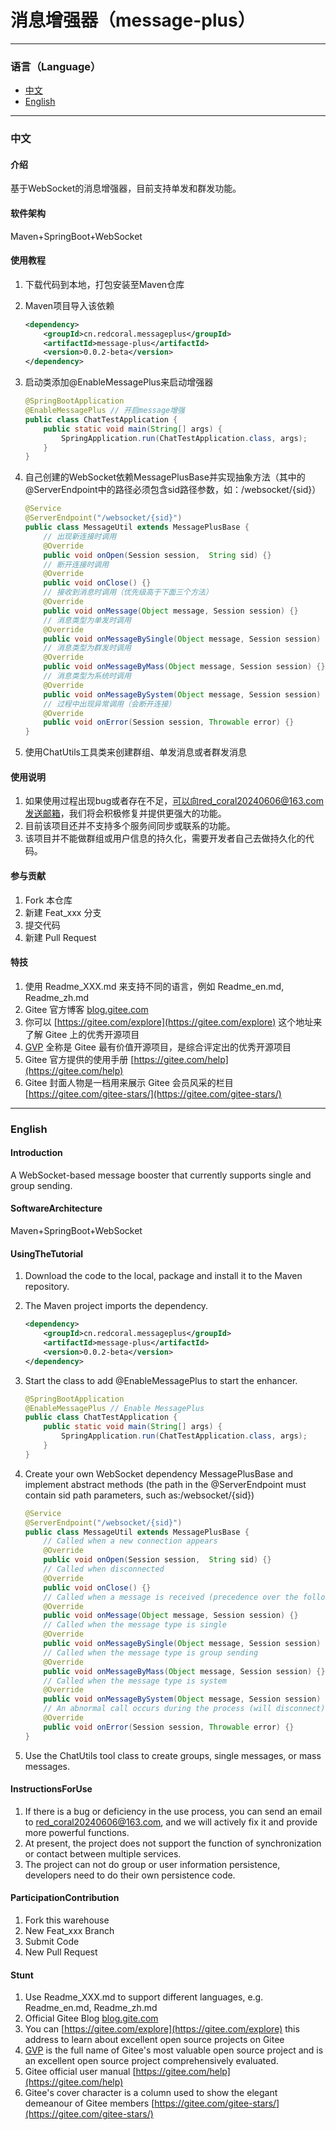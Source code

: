 # 消息增强器（message-plus）

---

### 语言（Language）

- [中文](#中文)
- [English](#English)

---

### 中文

#### 介绍

基于WebSocket的消息增强器，目前支持单发和群发功能。

#### 软件架构
Maven+SpringBoot+WebSocket

#### 使用教程

1. 下载代码到本地，打包安装至Maven仓库

2. Maven项目导入该依赖

   ```xml
   <dependency>
       <groupId>cn.redcoral.messageplus</groupId>
       <artifactId>message-plus</artifactId>
       <version>0.0.2-beta</version>
   </dependency>
   ```

3. 启动类添加@EnableMessagePlus来启动增强器

   ```java
   @SpringBootApplication
   @EnableMessagePlus // 开启message增强
   public class ChatTestApplication {
       public static void main(String[] args) {
           SpringApplication.run(ChatTestApplication.class, args);
       }
   }
   ```

4. 自己创建的WebSocket依赖MessagePlusBase并实现抽象方法（其中的@ServerEndpoint中的路径必须包含sid路径参数，如：/websocket/{sid}）

   ```java
   @Service
   @ServerEndpoint("/websocket/{sid}")
   public class MessageUtil extends MessagePlusBase {
       // 出现新连接时调用
       @Override
       public void onOpen(Session session,  String sid) {}
       // 断开连接时调用
       @Override
       public void onClose() {}
       // 接收到消息时调用（优先级高于下面三个方法）
       @Override
       public void onMessage(Object message, Session session) {}
       // 消息类型为单发时调用
       @Override
       public void onMessageBySingle(Object message, Session session) {}
       // 消息类型为群发时调用
       @Override
       public void onMessageByMass(Object message, Session session) {}
       // 消息类型为系统时调用
       @Override
       public void onMessageBySystem(Object message, Session session) {}
       // 过程中出现异常调用（会断开连接）
       @Override
       public void onError(Session session, Throwable error) {}
   }
   ```

5. 使用ChatUtils工具类来创建群组、单发消息或者群发消息

#### 使用说明

1.  如果使用过程出现bug或者存在不足，可以向red_coral20240606@163.com发送邮箱，我们将会积极修复并提供更强大的功能。
2.  目前该项目还并不支持多个服务间同步或联系的功能。
3.  该项目并不能做群组或用户信息的持久化，需要开发者自己去做持久化的代码。

#### 参与贡献

1.  Fork 本仓库
2.  新建 Feat_xxx 分支
3.  提交代码
4.  新建 Pull Request

#### 特技

1.  使用 Readme\_XXX.md 来支持不同的语言，例如 Readme\_en.md, Readme\_zh.md
2.  Gitee 官方博客 [blog.gitee.com](https://blog.gitee.com)
3.  你可以 [https://gitee.com/explore](https://gitee.com/explore) 这个地址来了解 Gitee 上的优秀开源项目
4.  [GVP](https://gitee.com/gvp) 全称是 Gitee 最有价值开源项目，是综合评定出的优秀开源项目
5.  Gitee 官方提供的使用手册 [https://gitee.com/help](https://gitee.com/help)
6.  Gitee 封面人物是一档用来展示 Gitee 会员风采的栏目 [https://gitee.com/gitee-stars/](https://gitee.com/gitee-stars/)

---

### English

#### Introduction

A WebSocket-based message booster that currently supports single and group sending.

#### SoftwareArchitecture
Maven+SpringBoot+WebSocket

#### UsingTheTutorial

1. Download the code to the local, package and install it to the Maven repository.

2. The Maven project imports the dependency.

   ```xml
   <dependency>
       <groupId>cn.redcoral.messageplus</groupId>
       <artifactId>message-plus</artifactId>
       <version>0.0.2-beta</version>
   </dependency>
   ```

3. Start the class to add @EnableMessagePlus to start the enhancer.

   ```java
   @SpringBootApplication
   @EnableMessagePlus // Enable MessagePlus
   public class ChatTestApplication {
       public static void main(String[] args) {
           SpringApplication.run(ChatTestApplication.class, args);
       }
   }
   ```

4. Create your own WebSocket dependency MessagePlusBase and implement abstract methods (the path in the @ServerEndpoint must contain sid path parameters, such as:/websocket/{sid})

   ```java
   @Service
   @ServerEndpoint("/websocket/{sid}")
   public class MessageUtil extends MessagePlusBase {
       // Called when a new connection appears
       @Override
       public void onOpen(Session session,  String sid) {}
       // Called when disconnected
       @Override
       public void onClose() {}
       // Called when a message is received (precedence over the following three methods)
       @Override
       public void onMessage(Object message, Session session) {}
       // Called when the message type is single
       @Override
       public void onMessageBySingle(Object message, Session session) {}
       // Called when the message type is group sending
       @Override
       public void onMessageByMass(Object message, Session session) {}
       // Called when the message type is system
       @Override
       public void onMessageBySystem(Object message, Session session) {}
       // An abnormal call occurs during the process (will disconnect)
       @Override
       public void onError(Session session, Throwable error) {}
   }
   ```

5. Use the ChatUtils tool class to create groups, single messages, or mass messages.

#### InstructionsForUse

1.  If there is a bug or deficiency in the use process, you can send an email to red_coral20240606@163.com, and we will actively fix it and provide more powerful functions.
2.  At present, the project does not support the function of synchronization or contact between multiple services.
3.  The project can not do group or user information persistence, developers need to do their own persistence code.

#### ParticipationContribution

1.  Fork this warehouse
2.  New Feat_xxx Branch
3.  Submit Code
4.  New Pull Request

#### Stunt

1.  Use Readme\_XXX.md to support different languages, e.g. Readme\_en.md, Readme\_zh.md
2.  Official Gitee Blog [blog.gite.com](https://blog.gitee.com)
3.  You can [https://gitee.com/explore](https://gitee.com/explore) this address to learn about excellent open source projects on Gitee
4.  [GVP](https://gitee.com/gvp) is the full name of Gitee's most valuable open source project and is an excellent open source project comprehensively evaluated.
5.  Gitee official user manual [https://gitee.com/help](https://gitee.com/help)
6.  Gitee's cover character is a column used to show the elegant demeanour of Gitee members [https://gitee.com/gitee-stars/](https://gitee.com/gitee-stars/)
